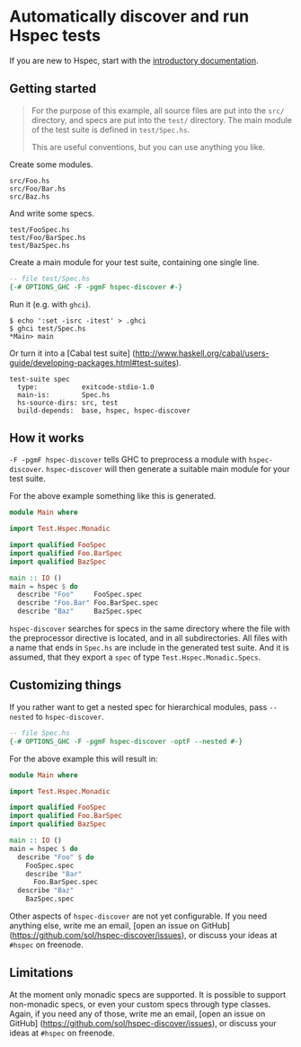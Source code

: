 # Automatically discover and run Hspec tests

If you are new to Hspec, start with the [introductory documentation](http://hspec.github.com/).

## Getting started

> For the purpose of this example, all source files are put into the `src/`
> directory, and specs are put into the `test/` directory.  The main module of
> the test suite is defined in `test/Spec.hs`.
>
> This are useful conventions, but you can
> use anything you like.

Create some modules.

```
src/Foo.hs
src/Foo/Bar.hs
src/Baz.hs
```

And write some specs.

```
test/FooSpec.hs
test/Foo/BarSpec.hs
test/BazSpec.hs
```
Create a main module for your test suite, containing one single line.

```haskell
-- file test/Spec.hs
{-# OPTIONS_GHC -F -pgmF hspec-discover #-}
```

Run it (e.g. with `ghci`).

```
$ echo ':set -isrc -itest' > .ghci
$ ghci test/Spec.hs
*Main> main
```

Or turn it into a [Cabal test suite]
(http://www.haskell.org/cabal/users-guide/developing-packages.html#test-suites).

```
test-suite spec
  type:           exitcode-stdio-1.0
  main-is:        Spec.hs
  hs-source-dirs: src, test
  build-depends:  base, hspec, hspec-discover
```

## How it works

`-F -pgmF hspec-discover` tells GHC to preprocess a module with
`hspec-discover`.  `hspec-discover` will then generate a suitable main module
for your test suite.

For the above example something like this is generated.

```haskell
module Main where

import Test.Hspec.Monadic

import qualified FooSpec
import qualified Foo.BarSpec
import qualified BazSpec

main :: IO ()
main = hspec $ do
  describe "Foo"     FooSpec.spec
  describe "Foo.Bar" Foo.BarSpec.spec
  describe "Baz"     BazSpec.spec
```

`hspec-discover` searches for specs in the same directory where the file with
the preprocessor directive is located, and in all subdirectories.  All files
with a name that ends in `Spec.hs` are include in the generated test suite.
And it is assumed, that they export a `spec` of type
`Test.Hspec.Monadic.Specs`.

## Customizing things

If you rather want to get a nested spec for hierarchical modules, pass
`--nested` to `hspec-discover`.

```haskell
-- file Spec.hs
{-# OPTIONS_GHC -F -pgmF hspec-discover -optF --nested #-}
```

For the above example this will result in:

```haskell
module Main where

import Test.Hspec.Monadic

import qualified FooSpec
import qualified Foo.BarSpec
import qualified BazSpec

main :: IO ()
main = hspec $ do
  describe "Foo" $ do
    FooSpec.spec
    describe "Bar"
      Foo.BarSpec.spec
  describe "Baz"
    BazSpec.spec
```

Other aspects of `hspec-discover` are not yet configurable.  If you need
anything else, write me an email, [open an issue on GitHub]
(https://github.com/sol/hspec-discover/issues), or discuss your ideas at
`#hspec` on freenode.

## Limitations

At the moment only monadic specs are supported.  It is possible to support
non-monadic specs, or even your custom specs through type classes.  Again, if
you need any of those, write me an email, [open an issue on GitHub]
(https://github.com/sol/hspec-discover/issues), or discuss your ideas at
`#hspec` on freenode.
